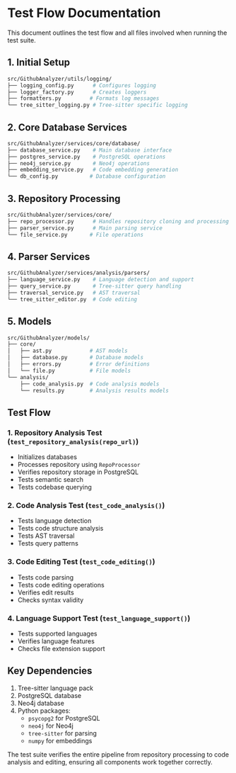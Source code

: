 # Test Flow Documentation

This document outlines the test flow and all files involved when running the test suite.

## 1. Initial Setup

```bash
src/GithubAnalyzer/utils/logging/
├── logging_config.py      # Configures logging
├── logger_factory.py      # Creates loggers
├── formatters.py         # Formats log messages
└── tree_sitter_logging.py # Tree-sitter specific logging
```

## 2. Core Database Services

```bash
src/GithubAnalyzer/services/core/database/
├── database_service.py    # Main database interface
├── postgres_service.py    # PostgreSQL operations
├── neo4j_service.py       # Neo4j operations
├── embedding_service.py   # Code embedding generation
└── db_config.py          # Database configuration
```

## 3. Repository Processing

```bash
src/GithubAnalyzer/services/core/
├── repo_processor.py      # Handles repository cloning and processing
├── parser_service.py      # Main parsing service
└── file_service.py       # File operations
```

## 4. Parser Services

```bash
src/GithubAnalyzer/services/analysis/parsers/
├── language_service.py    # Language detection and support
├── query_service.py       # Tree-sitter query handling
├── traversal_service.py   # AST traversal
└── tree_sitter_editor.py  # Code editing
```

## 5. Models

```bash
src/GithubAnalyzer/models/
├── core/
│   ├── ast.py            # AST models
│   ├── database.py       # Database models
│   ├── errors.py         # Error definitions
│   └── file.py           # File models
└── analysis/
    ├── code_analysis.py  # Code analysis models
    └── results.py        # Analysis results models
```

## Test Flow

### 1. Repository Analysis Test (`test_repository_analysis(repo_url)`)

- Initializes databases
- Processes repository using `RepoProcessor`
- Verifies repository storage in PostgreSQL
- Tests semantic search
- Tests codebase querying

### 2. Code Analysis Test (`test_code_analysis()`)

- Tests language detection
- Tests code structure analysis
- Tests AST traversal
- Tests query patterns

### 3. Code Editing Test (`test_code_editing()`)

- Tests code parsing
- Tests code editing operations
- Verifies edit results
- Checks syntax validity

### 4. Language Support Test (`test_language_support()`)

- Tests supported languages
- Verifies language features
- Checks file extension support

## Key Dependencies

1. Tree-sitter language pack
2. PostgreSQL database
3. Neo4j database
4. Python packages:
   - `psycopg2` for PostgreSQL
   - `neo4j` for Neo4j
   - `tree-sitter` for parsing
   - `numpy` for embeddings

The test suite verifies the entire pipeline from repository processing to code analysis and editing, ensuring all components work together correctly.
